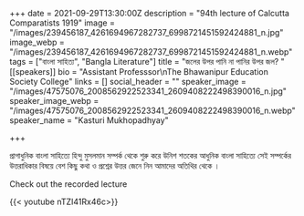 +++
date = 2021-09-29T13:30:00Z
description = "94th lecture of Calcutta Comparatists 1919"
image = "/images/239456187_4261694967282737_6998721451592424881_n.jpg"
image_webp = "/images/239456187_4261694967282737_6998721451592424881_n.webp"
tags = ["বাংলা সাহিত্য", "Bangla Literature"]
title = "জলের উপর পানি না পানির উপর জল?  "
[[speakers]]
bio = "Assistant Professsor\nThe Bhawanipur Education Society College"
links = []
social_header = ""
speaker_image = "/images/47575076_2008562922523341_2609408222498390016_n.jpg"
speaker_image_webp = "/images/47575076_2008562922523341_2609408222498390016_n.webp"
speaker_name = "Kasturi Mukhopadhyay"

+++

প্রাগাধুনিক বাংলা সাহিত্যে হিন্দু মুসলমান সম্পর্ক থেকে শুরু করে উনিশ শতকের আধুনিক বাংলা সাহিত্যে সেই সম্পর্কের উত্তরাধিকার বিষয়ে বেশ কিছু কথা ও প্রশ্নের উত্তর জেনে নিন আমাদের অতিথির থেকে । 

Check out the recorded lecture

{{< youtube nTZI41Rx46c>}}